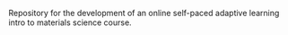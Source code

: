 Repository for the development of an online self-paced adaptive learning intro to materials science course.  

